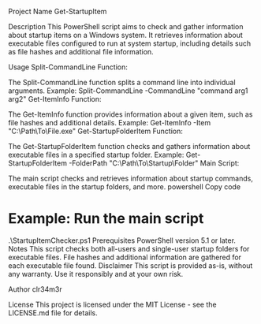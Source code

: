 Project Name
Get-StartupItem

Description
This PowerShell script aims to check and gather information about startup items on a Windows system. It retrieves information about executable files configured to run at system startup, including details such as file hashes and additional file information.

Usage
Split-CommandLine Function:

The Split-CommandLine function splits a command line into individual arguments.
Example: Split-CommandLine -CommandLine "command arg1 arg2"
Get-ItemInfo Function:

The Get-ItemInfo function provides information about a given item, such as file hashes and additional details.
Example: Get-ItemInfo -Item "C:\Path\To\File.exe"
Get-StartupFolderItem Function:

The Get-StartupFolderItem function checks and gathers information about executable files in a specified startup folder.
Example: Get-StartupFolderItem -FolderPath "C:\Path\To\Startup\Folder"
Main Script:

The main script checks and retrieves information about startup commands, executable files in the startup folders, and more.
powershell
Copy code
# Example: Run the main script
.\StartupItemChecker.ps1
Prerequisites
PowerShell version 5.1 or later.
Notes
This script checks both all-users and single-user startup folders for executable files.
File hashes and additional information are gathered for each executable file found.
Disclaimer
This script is provided as-is, without any warranty. Use it responsibly and at your own risk.

Author
clr34m3r

License
This project is licensed under the MIT License - see the LICENSE.md file for details.
